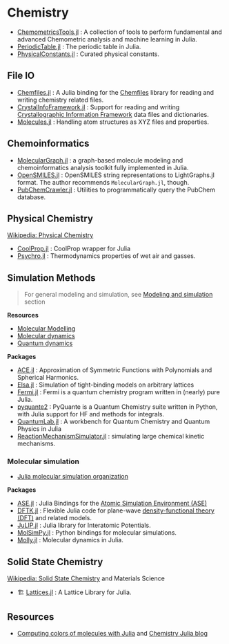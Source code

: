 # Chemistry

- [ChemometricsTools.jl](https://github.com/caseykneale/ChemometricsTools.jl) : A collection of tools to perform fundamental and advanced Chemometric analysis and machine learning in Julia.
- [PeriodicTable.jl](https://github.com/JuliaPhysics/PeriodicTable.jl) : The periodic table in Julia.
- [PhysicalConstants.jl](https://github.com/JuliaPhysics/PhysicalConstants.jl) : Curated physical constants.

## File IO

- [Chemfiles.jl](https://github.com/chemfiles/Chemfiles.jl) : A Julia binding for the [Chemfiles](https://github.com/chemfiles/chemfiles) library for reading and writing chemistry related files.
- [CrystalInfoFramework.jl](https://github.com/jamesrhester/CrystalInfoFramework.jl) : Support for reading and writing [Crystallographic Information Framework](https://www.iucr.org/resources/cif) data files and dictionaries.
- [Molecules.jl](https://github.com/FermiQC/Molecules.jl) : Handling atom structures as XYZ files and properties.

## Chemoinformatics

- [MolecularGraph.jl](https://github.com/mojaie/MolecularGraph.jl) : a graph-based molecule modeling and chemoinformatics analysis toolkit fully implemented in Julia.
- [OpenSMILES.jl](https://github.com/caseykneale/OpenSMILES.jl) : OpenSMILES string representations to LightGraphs.jl format. The author recommends `MolecularGraph.jl`, though.
- [PubChemCrawler.jl](https://github.com/JuliaHealth/PubChemCrawler.jl) : Utilities to programmatically query the PubChem database.


## Physical Chemistry

[Wikipedia: Physical Chemistry](https://en.wikipedia.org/wiki/Category:Physical_chemistry)

- [CoolProp.jl](https://github.com/CoolProp/CoolProp.jl) : CoolProp wrapper for Julia
- [Psychro.jl](https://github.com/pjabardo/Psychro.jl) : Thermodynamics properties of wet air and gasses.

## Simulation Methods

> For general modeling and simulation, see [Modeling and simulation](modeling.md) section

**Resources**

- [Molecular Modelling](https://en.wikipedia.org/wiki/Category:Molecular_modelling)
- [Molecular dynamics](https://en.wikipedia.org/wiki/Molecular_dynamics)
- [Quantum dynamics](https://en.wikipedia.org/wiki/Quantum_dynamics)

**Packages**

- [ACE.jl](https://github.com/ACEsuit/ACE.jl) : Approximation of Symmetric Functions with Polynomials and Spherical Harmonics.
- [Elsa.jl](https://github.com/pablosanjose/Elsa.jl) : Simulation of tight-binding models on arbitrary lattices
- [Fermi.jl](https://github.com/FermiQC/Fermi.jl) : Fermi is a quantum chemistry program written in (nearly) pure Julia.
- [pyquante2](https://github.com/rpmuller/pyquante2/) : PyQuante is a Quantum Chemistry suite written in Python, with Julia support for HF and methods for integrals.
- [QuantumLab.jl](https://github.com/vonDonnerstein/QuantumLab.jl) : A workbench for Quantum Chemistry and Quantum Physics in Julia
- [ReactionMechanismSimulator.jl](https://github.com/ReactionMechanismGenerator/ReactionMechanismSimulator.jl) : simulating large chemical kinetic mechanisms.

### Molecular simulation

- [Julia molecular simulation organization](https://github.com/JuliaMolSim/)

**Packages**

- [ASE.jl](https://github.com/JuliaMolSim/ASE.jl) : Julia Bindings for the [Atomic Simulation Environment (ASE)](https://wiki.fysik.dtu.dk/ase)
- [DFTK.jl](https://github.com/JuliaMolSim/DFTK.jl) : Flexible Julia code for plane-wave [density-functional theory (DFT)](https://en.wikipedia.org/wiki/Density_functional_theory) and related models.
- [JuLIP.jl](https://github.com/JuliaMolSim/JuLIP.jl) : Julia library for Interatomic Potentials.
- [MolSimPy.jl](https://github.com/JuliaMolSim/MolSimPy.jl) : Python bindings for molecular simulations.
- [Molly.jl](https://github.com/JuliaMolSim/Molly.jl) : Molecular dynamics in Julia.

## Solid State Chemistry

[Wikipedia: Solid State Chemistry](https://en.wikipedia.org/wiki/Solid-state_chemistry) and Materials Science

- 🏗️ [Lattices.jl](https://github.com/JuliaPhysics/Lattices.jl) : A Lattice Library for Julia.

## Resources

- [Computing colors of molecules with Julia](https://github.com/jiahao/ijulia-notebooks) and [Chemistry Julia blog](http://jiahao.github.io/julia-blog/)
